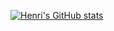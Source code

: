 [![Henri's GitHub stats](https://github-readme-stats.vercel.app/api?username=yvnghenri)](https://github.com/anuraghazra/github-readme-stats)
